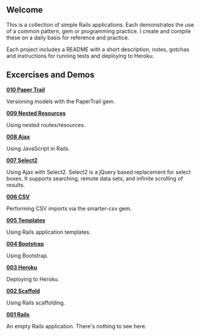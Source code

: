 ## Welcome

This is a collection of simple Rails applications. Each demonstrates the use of a common pattern, gem or programming practice. I create and compile these on a daily basis for reference and practice.

Each project includes a README with a short description, notes, gotchas and instructions for running tests and deploying to Heroku.

## Excercises and Demos

**[010 Paper Trail](https://github.com/smeade/sandbox-010-paper-trail)**

Versioning models with the PaperTrail gem.

**[009 Nested Resources](https://github.com/smeade/sandbox-009-nested-resources)**

Using nested routes/resources.

**[008 Ajax](https://github.com/smeade/sandbox-008-ajax)**

Using JavaScript in Rails.

**[007 Select2](https://github.com/smeade/sandbox-007-select2)**

Using Ajax with Select2. Select2 is a jQuery based replacement for select boxes. It supports searching, remote data sets, and infinite scrolling of results.

**[006 CSV](https://github.com/smeade/sandbox-006-smarter-csv)**

Performing CSV imports via the smarter-csv gem.

**[005 Templates](https://github.com/smeade/sandbox-005-template)**

Using Rails application templates.

**[004 Bootstrap](https://github.com/smeade/sandbox-004-bootstrap)**

Using Bootstrap.

**[003 Heroku](https://github.com/smeade/sandbox-003-12factor)**

Deploying to Heroku.

**[002 Scaffold](https://github.com/smeade/sandbox-002-scaffold)**

Using Rails scaffolding.

**[001 Rails](https://github.com/smeade/sandbox-001-rails)**

An empty Rails application. There's nothing to see here.